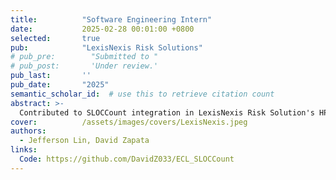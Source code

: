 ```yaml
---
title:          "Software Engineering Intern"
date:           2025-02-28 00:01:00 +0800
selected:       true
pub:            "LexisNexis Risk Solutions"
# pub_pre:        "Submitted to "
# pub_post:       'Under review.'
pub_last:       ''
pub_date:       "2025"
semantic_scholar_id:  # use this to retrieve citation count
abstract: >-
  Contributed to SLOCCount integration in LexisNexis Risk Solution's HPCC Systems using the ECL programming language for big data applications.
cover:          /assets/images/covers/LexisNexis.jpeg
authors:
  - Jefferson Lin, David Zapata
links:
  Code: https://github.com/DavidZ033/ECL_SLOCCount
---
```

